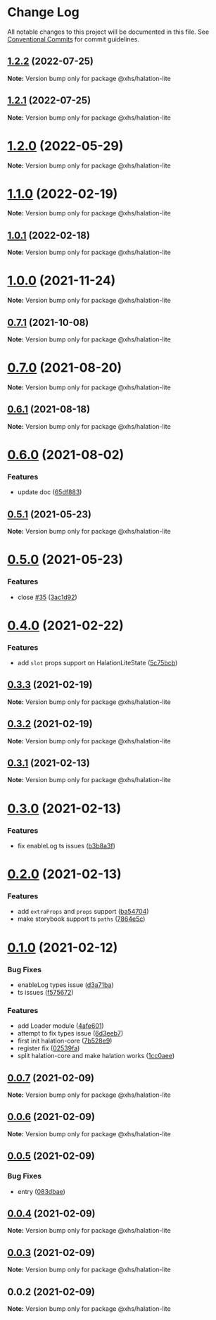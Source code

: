 # Change Log

All notable changes to this project will be documented in this file.
See [Conventional Commits](https://conventionalcommits.org) for commit guidelines.

## [1.2.2](https://code.devops.xiaohongshu.com/fe/halation/compare/@xhs/halation-lite@1.2.1...@xhs/halation-lite@1.2.2) (2022-07-25)

**Note:** Version bump only for package @xhs/halation-lite





## [1.2.1](https://code.devops.xiaohongshu.com/fe/halation/compare/@xhs/halation-lite@1.2.0...@xhs/halation-lite@1.2.1) (2022-07-25)

**Note:** Version bump only for package @xhs/halation-lite





# [1.2.0](https://code.devops.xiaohongshu.com/fe/infra/halation/compare/@xhs/halation-lite@1.1.0...@xhs/halation-lite@1.2.0) (2022-05-29)

**Note:** Version bump only for package @xhs/halation-lite





# [1.1.0](https://code.devops.xiaohongshu.com/fe/halation/compare/@xhs/halation-lite@1.0.1...@xhs/halation-lite@1.1.0) (2022-02-19)

**Note:** Version bump only for package @xhs/halation-lite





## [1.0.1](https://code.devops.xiaohongshu.com/fe/halation/compare/@xhs/halation-lite@1.0.0...@xhs/halation-lite@1.0.1) (2022-02-18)

**Note:** Version bump only for package @xhs/halation-lite





# [1.0.0](https://code.devops.xiaohongshu.com/fe/halation/compare/@xhs/halation-lite@0.7.1...@xhs/halation-lite@1.0.0) (2021-11-24)

**Note:** Version bump only for package @xhs/halation-lite





## [0.7.1](https://code.devops.xiaohongshu.com/fe/halation/compare/@xhs/halation-lite@0.7.0...@xhs/halation-lite@0.7.1) (2021-10-08)

**Note:** Version bump only for package @xhs/halation-lite





# [0.7.0](https://code.devops.xiaohongshu.com/fe/halation/compare/@xhs/halation-lite@0.6.1...@xhs/halation-lite@0.7.0) (2021-08-20)

**Note:** Version bump only for package @xhs/halation-lite





## [0.6.1](https://code.devops.xiaohongshu.com/fe/halation/compare/@xhs/halation-lite@0.6.0...@xhs/halation-lite@0.6.1) (2021-08-18)

**Note:** Version bump only for package @xhs/halation-lite





# [0.6.0](https://code.devops.xiaohongshu.com/fe/infra/halation/compare/@xhs/halation-lite@0.5.1...@xhs/halation-lite@0.6.0) (2021-08-02)


### Features

* update doc ([65df883](https://code.devops.xiaohongshu.com/fe/infra/halation/commits/65df8831288ffddcf80ee6a8daf2dd4ef7a38d01))





## [0.5.1](https://code.devops.xiaohongshu.com/fe/infra/halation/compare/@xhs/halation-lite@0.5.0...@xhs/halation-lite@0.5.1) (2021-05-23)

**Note:** Version bump only for package @xhs/halation-lite





# [0.5.0](https://code.devops.xiaohongshu.com/fe/infra/halation/compare/@xhs/halation-lite@0.4.0...@xhs/halation-lite@0.5.0) (2021-05-23)


### Features

* close [#35](https://code.devops.xiaohongshu.com/fe/infra/halation/issues/35) ([3ac1d92](https://code.devops.xiaohongshu.com/fe/infra/halation/commits/3ac1d9223f69f9c1fbcb0e001210df7d734d8af9))





# [0.4.0](https://code.devops.xiaohongshu.com/fe/halation/compare/@xhs/halation-lite@0.3.3...@xhs/halation-lite@0.4.0) (2021-02-22)


### Features

* add `slot` props support on HalationLiteState ([5c75bcb](https://code.devops.xiaohongshu.com/fe/halation/commits/5c75bcb9990225d224cb4796103b1c30cdbd4a09))





## [0.3.3](https://code.devops.xiaohongshu.com/fe/halation/compare/@xhs/halation-lite@0.3.2...@xhs/halation-lite@0.3.3) (2021-02-19)

**Note:** Version bump only for package @xhs/halation-lite





## [0.3.2](https://code.devops.xiaohongshu.com/fe/halation/compare/@xhs/halation-lite@0.3.1...@xhs/halation-lite@0.3.2) (2021-02-19)

**Note:** Version bump only for package @xhs/halation-lite





## [0.3.1](https://code.devops.xiaohongshu.com/fe/halation/compare/@xhs/halation-lite@0.3.0...@xhs/halation-lite@0.3.1) (2021-02-13)

**Note:** Version bump only for package @xhs/halation-lite





# [0.3.0](https://code.devops.xiaohongshu.com/fe/halation/compare/@xhs/halation-lite@0.2.0...@xhs/halation-lite@0.3.0) (2021-02-13)


### Features

* fix enableLog ts issues ([b3b8a3f](https://code.devops.xiaohongshu.com/fe/halation/commits/b3b8a3f7fe41d09bebbb628a64730103d62fc248))





# [0.2.0](https://code.devops.xiaohongshu.com/fe/halation/compare/@xhs/halation-lite@0.1.0...@xhs/halation-lite@0.2.0) (2021-02-13)


### Features

* add `extraProps` and `props` support ([ba54704](https://code.devops.xiaohongshu.com/fe/halation/commits/ba54704933405eae69654e1b01958b4af6ecc450))
* make storybook support ts `paths` ([7864e5c](https://code.devops.xiaohongshu.com/fe/halation/commits/7864e5c20860fe785c0d74b090fa8dbe6ef5509f))





# [0.1.0](https://code.devops.xiaohongshu.com/fe/halation/compare/@xhs/halation-lite@0.0.7...@xhs/halation-lite@0.1.0) (2021-02-12)


### Bug Fixes

* enableLog types issue ([d3a71ba](https://code.devops.xiaohongshu.com/fe/halation/commits/d3a71baa3fdd5992e7a2a0af23b30d3e55b65309))
* ts issues ([f575672](https://code.devops.xiaohongshu.com/fe/halation/commits/f575672f5e8a4640bee8717a37b5a64697b6d997))


### Features

* add Loader module ([4afe601](https://code.devops.xiaohongshu.com/fe/halation/commits/4afe60159f33922f92df6674c22bc5bea2c4b96d))
* attempt to fix types issue ([6d3eeb7](https://code.devops.xiaohongshu.com/fe/halation/commits/6d3eeb7d7c81bf9fd90cdb2b290fceb8f85d3bf1))
* first init halation-core ([7b528e9](https://code.devops.xiaohongshu.com/fe/halation/commits/7b528e936c3143dc823f1fcc8990610dbc610587))
* register fix ([02539fa](https://code.devops.xiaohongshu.com/fe/halation/commits/02539fa135a8cbb5398adf835ba0d7ee903b3c1d))
* split halation-core and make halation works ([1cc0aee](https://code.devops.xiaohongshu.com/fe/halation/commits/1cc0aee855e30587b594b81f581a1d780840e299))





## [0.0.7](https://code.devops.xiaohongshu.com/fe/halation/compare/@xhs/halation-lite@0.0.6...@xhs/halation-lite@0.0.7) (2021-02-09)

**Note:** Version bump only for package @xhs/halation-lite





## [0.0.6](https://code.devops.xiaohongshu.com/fe/halation/compare/@xhs/halation-lite@0.0.5...@xhs/halation-lite@0.0.6) (2021-02-09)

**Note:** Version bump only for package @xhs/halation-lite





## [0.0.5](https://code.devops.xiaohongshu.com/fe/halation/compare/@xhs/halation-lite@0.0.4...@xhs/halation-lite@0.0.5) (2021-02-09)


### Bug Fixes

* entry ([083dbae](https://code.devops.xiaohongshu.com/fe/halation/commits/083dbaeae0d9ddca47db80a9b31a837199043249))





## [0.0.4](https://code.devops.xiaohongshu.com/fe/halation/compare/@xhs/halation-lite@0.0.3...@xhs/halation-lite@0.0.4) (2021-02-09)

**Note:** Version bump only for package @xhs/halation-lite





## [0.0.3](https://code.devops.xiaohongshu.com/fe/halation/compare/@xhs/halation-lite@0.0.2...@xhs/halation-lite@0.0.3) (2021-02-09)

**Note:** Version bump only for package @xhs/halation-lite





## 0.0.2 (2021-02-09)

**Note:** Version bump only for package @xhs/halation-lite
